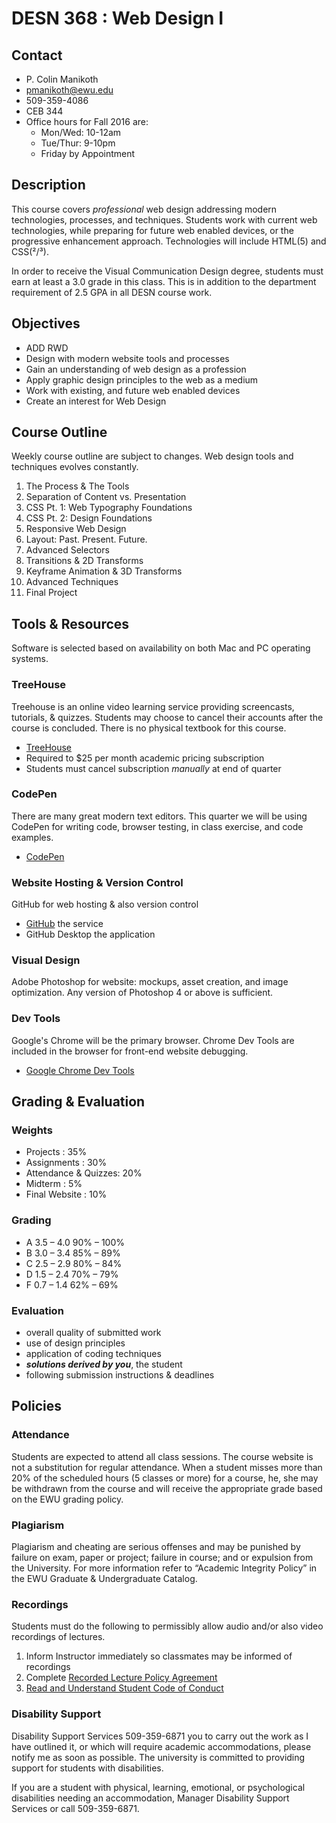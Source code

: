 # DESN 368 : Web Design I

## Contact

* P. Colin Manikoth
* pmanikoth@ewu.edu
* 509-359-4086
* CEB 344
* Office hours for Fall 2016 are: 
	* Mon/Wed: 10-12am
	* Tue/Thur: 9-10pm
	* Friday by Appointment

## Description

This course covers <em>professional</em> web design addressing modern technologies, processes, and techniques. Students work with current web technologies, while preparing for future web enabled devices, or the progressive enhancement  approach. Technologies will include HTML(5) and CSS(²/³).

In order to receive the Visual Communication Design degree, students must earn at least a 3.0 grade in this class. This is in addition to the department requirement of 2.5 GPA in all DESN course work.

## Objectives

* ADD RWD
* Design with modern website tools and processes
* Gain an understanding of web design as a profession
* Apply graphic design principles to the web as a medium
* Work with existing, and future web enabled devices
* Create an interest for Web Design

## Course Outline

Weekly course outline are subject to changes. Web design tools and techniques evolves constantly. 

1. The Process & The Tools
2. Separation of Content vs. Presentation
3. CSS Pt. 1: Web Typography Foundations
4. CSS Pt. 2: Design Foundations 
5. Responsive Web Design
6. Layout: Past. Present. Future. 
7. Advanced Selectors
8. Transitions & 2D Transforms
9. Keyframe Animation & 3D Transforms
10. Advanced Techniques
11. Final Project

## Tools & Resources

Software is selected based on availability on both Mac and PC operating systems. 

### TreeHouse

Treehouse is an online video learning service providing screencasts, tutorials, &amp; quizzes. Students may choose to cancel their accounts after the course is concluded. There is no physical textbook for this course. 

 * [TreeHouse][1]
* Required to $25 per month academic pricing subscription
* Students must cancel subscription _manually_ at end of quarter

### CodePen
There are many great modern text editors. This quarter we will be using CodePen for writing code, browser testing, in class exercise, and code examples. 

* [CodePen][2]

### Website Hosting & Version Control

GitHub for web hosting &amp; also version control

* [GitHub][3] the service
* GitHub Desktop the application

### Visual Design

Adobe Photoshop for website: mockups, asset creation, and image optimization. Any version of Photoshop 4 or above is sufficient. 

### Dev Tools

Google&#39;s Chrome will be the primary browser. Chrome Dev Tools are included in the browser for front-end website debugging.

* [Google Chrome Dev Tools][4]

## Grading &amp; Evaluation

### Weights

* Projects : 35%
* Assignments : 30%
* Attendance & Quizzes: 20%
* Midterm : 5%
* Final Website : 10% 

### Grading

* A  3.5 – 4.0  90% – 100% 
* B  3.0 – 3.4  85% – 89%
* C  2.5 – 2.9  80% – 84%
* D  1.5 – 2.4  70% – 79%
* F  0.7 – 1.4  62% – 69%   


### Evaluation

* overall quality of submitted work
* use of design principles 
* application of coding techniques
* <em><strong>solutions derived by you</strong></em>, the student 
* following submission instructions &amp; deadlines</p>

## Policies

### Attendance

Students are expected to attend all class sessions. The course website is not a substitution for regular attendance. When a student misses more than 20% of the scheduled hours (5 classes or more) for a course, he, she may be withdrawn from the course and will receive the appropriate grade based on the EWU grading policy.

### Plagiarism

Plagiarism and cheating are serious offenses and may be punished by failure on exam, paper or project; failure in course; and or expulsion from the University. For more information refer to “Academic Integrity Policy” in the EWU Graduate &amp; Undergraduate Catalog.

### Recordings

Students must do the following to permissibly allow audio and/or also video recordings of lectures.

1. Inform Instructor immediately so classmates may be informed of recordings
2. Complete [Recorded Lecture Policy Agreement][5]
3. [Read and Understand Student Code of Conduct][6]

### Disability Support

Disability Support Services 509-359-6871  you to carry out the work as I have outlined it, or which will require academic accommodations, please notify me as soon as possible.
The university is committed to providing support for students with disabilities. 

If you are a student with physical, learning, emotional, or psychological disabilities needing an accommodation, Manager Disability Support Services or call 509-359-6871.

[1]:	http://teamtreehouse.com
[2]:	http://codepen.io
[3]:	http://github.io
[4]:	https://www.google.com/intl/en/chrome/browser
[5]:	https://access.ewu.edu/Documents/Disability%20Support%20Services/RecordedLecture2013.docx
[6]:	http://access.ewu.edu/osrr/osrrpolicies/conductcode